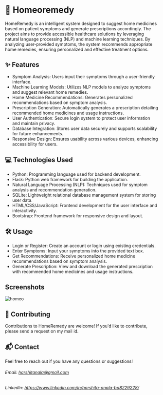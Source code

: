 # 🌿 Homeoremedy
HomeRemedy is an intelligent system designed to suggest home medicines based on patient symptoms and generate prescriptions accordingly. The project aims to provide accessible healthcare solutions by leveraging natural language processing (NLP) and machine learning techniques. By analyzing user-provided symptoms, the system recommends appropriate home remedies, ensuring personalized and effective treatment options.

## ✨ Features
* Symptom Analysis: Users input their symptoms through a user-friendly interface.
* Machine Learning Models: Utilizes NLP models to analyze symptoms and suggest relevant home remedies.
* Home Medicine Recommendations: Generates personalized recommendations based on symptom analysis.
* Prescription Generation: Automatically generates a prescription detailing recommended home medicines and usage instructions.
* User Authentication: Secure login system to protect user information and maintain privacy.
* Database Integration: Stores user data securely and supports scalability for future enhancements.
* Responsive Design: Ensures usability across various devices, enhancing accessibility for users.

## 💻 Technologies Used
* Python: Programming language used for backend development.
* Flask: Python web framework for building the application.
* Natural Language Processing (NLP): Techniques used for symptom analysis and recommendation generation.
* SQLite: Lightweight relational database management system for storing user data.
* HTML/CSS/JavaScript: Frontend development for the user interface and interactivity.
* Bootstrap: Frontend framework for responsive design and layout.

## 🛠 Usage
* Login or Register: Create an account or login using existing credentials.
* Enter Symptoms: Input your symptoms into the provided text box.
* Get Recommendations: Receive personalized home medicine recommendations based on symptom analysis.
* Generate Prescription: View and download the generated prescription with recommended home medicines and usage instructions.

## Screenshots
![homeo](https://github.com/user-attachments/assets/dd09e44f-3d27-47fc-adcc-b6c8fb4922d6)

  
## 🤝 Contributing
Contributions to HomeRemedy are welcome! If you'd like to contribute, please send a request on my mail id.

## 📬 Contact
Feel free to reach out if you have any questions or suggestions!

###### Email: harshitanala@gmail.com
###### LinkedIn: https://www.linkedin.com/in/harshita-anala-ba8229228/
